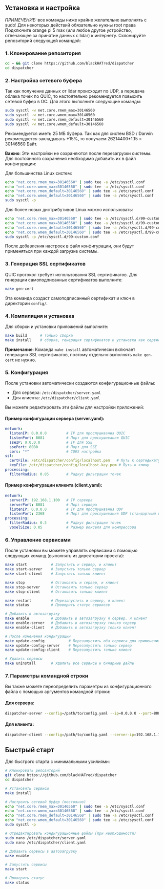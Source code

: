 ## Установка и настройка
*ПРИМЕЧЕНИЕ:* все команды ниже крайне желательно выполнять с sudo! Для некоторых действий обязательно нужны root права
Подключите orange pi 5 max (или любое другое устройство, отвечающее за принятие данных с lidar) к интернету.
Склонируйте репозиторий следующей командой:

### 1. Клонирование репозитория
```bash
cd ~ && git clone https://github.com/blackHATred/dispatcher
cd dispatcher
```

### 2. Настройка сетевого буфера

Так как получение данных от lidar происходит по UDP, а передача облака точек по QUIC, то настоятельно
рекомендуется повысить сетевой буфер в ОС. Для этого выполните следующие команды:
```bash
sudo sysctl -w net.core.rmem_max=30146560
sudo sysctl -w net.core.wmem_max=30146560
sudo sysctl -w net.core.rmem_default=30146560
sudo sysctl -w net.core.wmem_default=30146560
```
Рекомендуется иметь 25 МБ буфера. Так как для систем BSD / Darwin рекомендуется закладывать +15%, то
получаем 26214400*1.15 = 30146560 Байт.

**Важно**: Эти настройки не сохраняются после перезагрузки системы. Для постоянного сохранения необходимо добавить их в файл конфигурации:

Для большинства Linux систем:
```bash
echo "net.core.rmem_max=30146560" | sudo tee -a /etc/sysctl.conf
echo "net.core.wmem_max=30146560" | sudo tee -a /etc/sysctl.conf
echo "net.core.rmem_default=30146560" | sudo tee -a /etc/sysctl.conf
echo "net.core.wmem_default=30146560" | sudo tee -a /etc/sysctl.conf
sudo sysctl -p
```

Для более новых дистрибутивов Linux можно использовать:
```bash
echo "net.core.rmem_max=30146560" | sudo tee -a /etc/sysctl.d/99-custom.conf
echo "net.core.wmem_max=30146560" | sudo tee -a /etc/sysctl.d/99-custom.conf
echo "net.core.rmem_default=30146560" | sudo tee -a /etc/sysctl.d/99-custom.conf
echo "net.core.wmem_default=30146560" | sudo tee -a /etc/sysctl.d/99-custom.conf
sudo sysctl -p /etc/sysctl.d/99-custom.conf
```

После добавления настроек в файл конфигурации, они будут применяться при каждой загрузке системы.

### 3. Генерация SSL сертификатов

QUIC протокол требует использования SSL сертификатов. Для генерации самоподписанных сертификатов выполните:

```bash
make gen-cert
```

Эта команда создаст самоподписанный сертификат и ключ в директории `config/`.

### 4. Компиляция и установка

Для сборки и установки приложений выполните:

```bash
make build      # только сборка
make install    # сборка, генерация сертификатов и установка как сервиса
```

**Примечание**: Команда `make install` автоматически включает генерацию SSL сертификатов, поэтому отдельно выполнять `make gen-cert` не нужно.

### 5. Конфигурация

После установки автоматически создаются конфигурационные файлы:

- Для сервера: `/etc/dispatcher/server.yaml`
- Для клиента: `/etc/dispatcher/client.yaml`

Вы можете редактировать эти файлы для настройки приложений:

#### Пример конфигурации сервера (server.yaml):
```yaml
network:
  listenIP: 0.0.0.0         # IP для прослушивания QUIC
  listenPort: 8081          # Порт для прослушивания QUIC
  sseIP: 0.0.0.0            # IP для SSE
  ssePort: 8080             # Порт для SSE
  cors: "*"                 # CORS настройка
ssl:
  certFile: /etc/dispatcher/config/localhost.pem   # Путь к сертификату
  keyFile: /etc/dispatcher/config/localhost-key.pem # Путь к ключу
processing:
  filterRadius: 0.05        # Радиус фильтрации точек
```

#### Пример конфигурации клиента (client.yaml):
```yaml
network:
  serverIP: 192.168.1.100   # IP сервера
  serverPort: 8081          # Порт сервера
  listenIP: 0.0.0.0         # IP для прослушивания UDP
  listenPort: 2368          # Порт для прослушивания UDP (стандартный порт LiDAR)
processing:
  filterRadius: 0.5         # Радиус фильтрации точек
  voxelSize: 0.05           # Размер вокселя для компрессора
```

### 6. Управление сервисами

После установки вы можете управлять сервисами с помощью следующих команд (выполнять из директории проекта):

```bash
make start           # Запустить и сервер, и клиент
make start-server    # Запустить только сервер
make start-client    # Запустить только клиент

make stop            # Остановить и сервер, и клиент
make stop-server     # Остановить только сервер
make stop-client     # Остановить только клиент

make restart         # Перезапустить и сервер, и клиент
make status          # Проверить статус сервисов

# Добавить в автозагрузку
make enable          # Добавить в автозагрузку и сервер, и клиент
make enable-server   # Добавить в автозагрузку только сервер
make enable-client   # Добавить в автозагрузку только клиент

# После изменения конфигурации
make update-config           # Перезапустить оба сервиса для применения изменений
make update-config-server    # Перезапустить только сервер
make update-config-client    # Перезапустить только клиент

# Удалить сервисы
make uninstall       # Удалить все сервисы и бинарные файлы
```

### 7. Параметры командной строки

Вы также можете переопределить параметры из конфигурационного файла с помощью аргументов командной строки:

#### Для сервера:
```bash
dispatcher-server --config=/path/to/config.yaml --ip=0.0.0.0 --port=8081 --sse-ip=0.0.0.0 --sse-port=8080 --cors="*" --cert=/path/to/cert.pem --key=/path/to/key.pem --filter-radius=0.05
```

#### Для клиента:
```bash
dispatcher-client --config=/path/to/config.yaml --server-ip=192.168.1.100 --server-port=8081 --ip=0.0.0.0 --port=2368 --filter-radius=0.5 --voxel-size=0.05
```

## Быстрый старт

Для быстрого старта с минимальными усилиями:

```bash
# Клонировать репозиторий
git clone https://github.com/blackHATred/dispatcher
cd dispatcher

# Установить сервисы
make install

# Настроить сетевой буфер (постоянно)
echo "net.core.rmem_max=30146560" | sudo tee -a /etc/sysctl.conf
echo "net.core.wmem_max=30146560" | sudo tee -a /etc/sysctl.conf
echo "net.core.rmem_default=30146560" | sudo tee -a /etc/sysctl.conf
echo "net.core.wmem_default=30146560" | sudo tee -a /etc/sysctl.conf
sudo sysctl -p

# Отредактировать конфигурационные файлы (при необходимости)
sudo nano /etc/dispatcher/server.yaml
sudo nano /etc/dispatcher/client.yaml

# Добавить сервисы в автозагрузку
make enable

# Запустить сервисы
make start

# Проверить статус
make status
```
